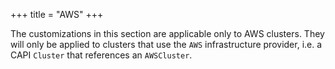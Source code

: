 +++
title = "AWS"
+++

The customizations in this section are applicable only to AWS clusters. They will only be applied to clusters that
use the `AWS` infrastructure provider, i.e. a CAPI `Cluster` that references an `AWSCluster`.
